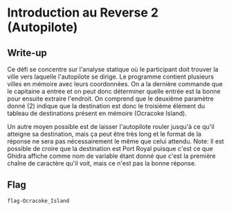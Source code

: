 # Introduction au Reverse 2 (Autopilote)

## Write-up

Ce défi se concentre sur l'analyse statique où le participant doit trouver la ville vers laquelle l'autopilote se dirige. Le programme contient plusieurs villes en mémoire avec leurs coordonnées. On a la dernière commande que le capitaine a entrée et on peut donc déterminer quelle entrée est la bonne pour ensuite extraire l'endroit. On comprend que le deuxième paramètre donné (2) indique que la destination est donc le troisième élément du tableau de destinations présent en mémoire (Ocracoke Island).

Un autre moyen possible est de laisser l'autopilote rouler jusqu'à ce qu'il atteigne sa destination, mais ça peut être très long et le format de la réponse ne sera pas nécessairement le même que celui attendu. Note: Il est possible de croire que la destination est Port Royal puisque c'est ce que Ghidra affiche comme nom de variable étant donné que c'est la première chaîne de caractère qu'il voit, mais ce n'est pas la bonne réponse.

## Flag

`flag-Ocracoke_Island`